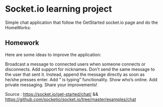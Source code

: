# Socket.io learning project

Simple chat application that follow the GetStarted socket.io page and do the HomeWorks:

## Homework
  Here are some ideas to improve the application:

  Broadcast a message to connected users when someone connects or disconnects.
  Add support for nicknames.
  Don’t send the same message to the user that sent it. Instead, append the message directly as soon as he/she presses enter.
  Add “<user> is typing” functionality.
  Show who’s online.
  Add private messaging.
  Share your improvements!

Source : https://socket.io/get-started/chat/ && https://github.com/socketio/socket.io/tree/master/examples/chat